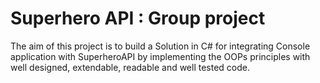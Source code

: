 # Superhero API : Group project
The aim of this project is to build a Solution in C# for integrating Console application with SuperheroAPI by implementing the OOPs principles with well designed, extendable, readable and well tested code.
